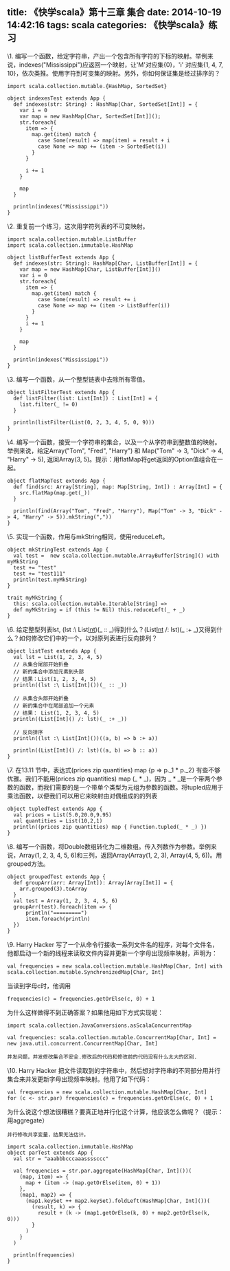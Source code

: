 title: 《快学scala》第十三章 集合 
date: 2014-10-19 14:42:16
tags: scala
categories: 《快学scala》练习
---

\1. 编写一个函数，给定字符串，产出一个包含所有字符的下标的映射。举例来说，indexes("Mississippi")应返回一个映射，让'M'对应集{0}，'i' 对应集{1, 4, 7, 10}，依次类推。使用字符到可变集的映射。另外，你如何保证集是经过排序的？

```
import scala.collection.mutable.{HashMap, SortedSet}
                                         
object indexesTest extends App {         
  def indexes(str: String) : HashMap[Char, SortedSet[Int]] = {
    var i = 0
    var map = new HashMap[Char, SortedSet[Int]]();
    str.foreach{
      item => {
        map.get(item) match {
          case Some(result) => map(item) = result + i
          case None => map += (item -> SortedSet(i))
        }                             
      }                               

      i += 1
    }                 

    map
  }

  println(indexes("Mississippi"))
}
```

\2. 重复前一个练习，这次用字符列表的不可变映射。

```
import scala.collection.mutable.ListBuffer
import scala.collection.immutable.HashMap

object listBufferTest extends App {
  def indexes(str: String): HashMap[Char, ListBuffer[Int]] = {
    var map = new HashMap[Char, ListBuffer[Int]]()
    var i = 0
    str.foreach{
      item => {
        map.get(item) match {
          case Some(result) => result += i
          case None => map += (item -> ListBuffer(i))
        }
      }
      i += 1
    }

    map
  }

  println(indexes("Mississippi"))
}
```

\3. 编写一个函数，从一个整型链表中去除所有零值。

```
object listFilterTest extends App {
  def listFilter(list: List[Int]) : List[Int] = {
    list.filter(_ != 0)
  }

  println(listFilter(List(0, 2, 3, 4, 5, 0, 9)))
} 
```

\4. 编写一个函数，接受一个字符串的集合，以及一个从字符串到整数值的映射。举例来说，给定Array("Tom", "Fred", "Harry") 和 Map("Tom" -> 3, "Dick" -> 4, "Harry" -> 5), 返回Array(3, 5)。提示：用flatMap将get返回的Option值组合在一起。

```
object flatMapTest extends App {
  def find(src: Array[String], map: Map[String, Int]) : Array[Int] = {
    src.flatMap(map.get(_))
  }

  println(find(Array("Tom", "Fred", "Harry"), Map("Tom" -> 3, "Dick" -> 4, "Harry" -> 5)).mkString(","))
}
```

\5. 实现一个函数，作用与mkString相同，使用reduceLeft。

```
object mkStringTest extends App {
  val test =  new scala.collection.mutable.ArrayBuffer[String]() with myMkString
  test += "test"
  test += "test111"
  println(test.myMkString)
}        
         
trait myMkString {
  this: scala.collection.mutable.Iterable[String] =>
  def myMkString = if (this != Nil) this.reduceLeft(_ + _)
} 
```

\6. 给定整型列表lst, (lst :\ List[Int]())(\_ :: \_)得到什么？(List[Int]() /: lst)(\_ :+ \_)又得到什么？如何修改它们中的一个，以对原列表进行反向排列？

```
object listTest extends App {
  val lst = List(1, 2, 3, 4, 5)
  // 从集合尾部开始折叠
  // 新的集合中添加元素到头部
  // 结果：List(1, 2, 3, 4, 5)
  println((lst :\ List[Int]())(_ :: _)) 

  // 从集合头部开始折叠
  // 新的集合中在尾部追加一个元素
  // 结果： List(1, 2, 3, 4, 5)
  println((List[Int]() /: lst)(_ :+ _))

  // 反向排序
  println((lst :\ List[Int]())((a, b) => b :+ a))

  println((List[Int]() /: lst)((a, b) => b :: a))
}
```

\7. 在13.11 节中，表达式(prices zip quantities) map {p => p.\_1 \* p.\_2} 有些不够优雅。我们不能用(prices zip quantities) map (\_ * \_)，因为 \_ \* \_是一个带两个参数的函数，而我们需要的是一个带单个类型为元组为参数的函数。将tupled应用于乘法函数，以便我们可以用它来映射由对偶组成的的列表

```
object tupledTest extends App {
  val prices = List(5.0,20.0,9.95)
  val quantities = List(10,2,1)
  println((prices zip quantities) map { Function.tupled(_ * _) })
}
```

\8. 编写一个函数，将Double数组转化为二维数组。传入列数作为参数。举例来说，Array(1, 2, 3, 4, 5, 6)和三列，返回Array(Array(1, 2, 3), Array(4, 5, 6))。用grouped方法。

```
object groupedTest extends App {
  def groupArr(arr: Array[Int]): Array[Array[Int]] = {
    arr.grouped(3).toArray
  }    
  val test = Array(1, 2, 3, 4, 5, 6)
  groupArr(test).foreach(item => {
      println("=========")
      item.foreach(println)
  })  
} 
```

\9. Harry Hacker 写了一个从命令行接收一系列文件名的程序，对每个文件名，他都启动一个新的线程来读取文件内容并更新一个字母出现频率映射，声明为：

```
val frequencies = new scala.collection.mutable.HashMap[Char, Int] with scala.collection.mutable.SynchronizedMap[Char, Int]
```

当读到字母c时，他调用

```
frequencies(c) = frequencies.getOrElse(c, 0) + 1
```

为什么这样做得不到正确答案？如果他用如下方式实现呢：

```
import scala.collection.JavaConversions.asScalaConcurrentMap

val frequencies: scala.collection.mutable.ConcurrentMap[Char, Int] = new java.util.concurrent.ConcurrentMap[Char, Int]
```

```
并发问题，并发修改集合不安全.修改后的代码和修改前的代码没有什么太大的区别.
```

\10. Harry Hacker 把文件读取到的字符串中，然后想对字符串的不同部分用并行集合来并发更新字母出现频率映射。他用了如下代码：

```
val frequencies = new scala.collection.mutable.HashMap[Char, Int]
for (c <- str.par) frequencies(c) = frequencies.getOrElse(c, 0) + 1
```

为什么说这个想法很糟糕？要真正地并行化这个计算，他应该怎么做呢？（提示：用aggregate） 


```
并行修改共享变量，结果无法估计。
```

```
import scala.collection.immutable.HashMap
object parTest extends App {
  val str = "aaabbbcccaaassssccc"
  
  val frequencies = str.par.aggregate(HashMap[Char, Int]())(
    (map, item) => {
      map + (item -> (map.getOrElse(item, 0) + 1))
    },
    (map1, map2) => {
      (map1.keySet ++ map2.keySet).foldLeft(HashMap[Char, Int]())(
        (result, k) => {
          result + (k -> (map1.getOrElse(k, 0) + map2.getOrElse(k, 0)))
        }  
      ) 
    } 
  ) 
  
  println(frequencies)
}
```

